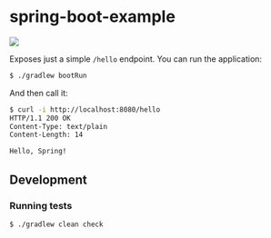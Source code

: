 # spring-boot-example

![](https://github.com/dummy-org-gsd-days/spring-boot-example/workflows/Publish/badge.svg)

Exposes just a simple `/hello` endpoint. You can run the application:

```bash
$ ./gradlew bootRun
```

And then call it:

```bash
$ curl -i http://localhost:8080/hello
HTTP/1.1 200 OK
Content-Type: text/plain
Content-Length: 14

Hello, Spring!
```

## Development

### Running tests

```bash
$ ./gradlew clean check
```
